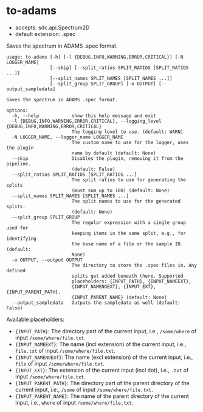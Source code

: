 # to-adams

* accepts: sdc.api.Spectrum2D
* default extension: .spec

Saves the spectrum in ADAMS .spec format.

```
usage: to-adams [-h] [-l {DEBUG,INFO,WARNING,ERROR,CRITICAL}] [-N LOGGER_NAME]
                [--skip] [--split_ratios SPLIT_RATIOS [SPLIT_RATIOS ...]]
                [--split_names SPLIT_NAMES [SPLIT_NAMES ...]]
                [--split_group SPLIT_GROUP] [-o OUTPUT] [--output_sampledata]

Saves the spectrum in ADAMS .spec format.

options:
  -h, --help            show this help message and exit
  -l {DEBUG,INFO,WARNING,ERROR,CRITICAL}, --logging_level {DEBUG,INFO,WARNING,ERROR,CRITICAL}
                        The logging level to use. (default: WARN)
  -N LOGGER_NAME, --logger_name LOGGER_NAME
                        The custom name to use for the logger, uses the plugin
                        name by default (default: None)
  --skip                Disables the plugin, removing it from the pipeline.
                        (default: False)
  --split_ratios SPLIT_RATIOS [SPLIT_RATIOS ...]
                        The split ratios to use for generating the splits
                        (must sum up to 100) (default: None)
  --split_names SPLIT_NAMES [SPLIT_NAMES ...]
                        The split names to use for the generated splits.
                        (default: None)
  --split_group SPLIT_GROUP
                        The regular expression with a single group used for
                        keeping items in the same split, e.g., for identifying
                        the base name of a file or the sample ID. (default:
                        None)
  -o OUTPUT, --output OUTPUT
                        The directory to store the .spec files in. Any defined
                        splits get added beneath there. Supported
                        placeholders: {INPUT_PATH}, {INPUT_NAMEEXT},
                        {INPUT_NAMENOEXT}, {INPUT_EXT}, {INPUT_PARENT_PATH},
                        {INPUT_PARENT_NAME} (default: None)
  --output_sampledata   Outputs the sampledata as well (default: False)
```

Available placeholders:

* `{INPUT_PATH}`: The directory part of the current input, i.e., `/some/where` of input `/some/where/file.txt`.
* `{INPUT_NAMEEXT}`: The name (incl extension) of the current input, i.e., `file.txt` of input `/some/where/file.txt`.
* `{INPUT_NAMENOEXT}`: The name (excl extension) of the current input, i.e., `file` of input `/some/where/file.txt`.
* `{INPUT_EXT}`: The extension of the current input (incl dot), i.e., `.txt` of input `/some/where/file.txt`.
* `{INPUT_PARENT_PATH}`: The directory part of the parent directory of the current input, i.e., `/some` of input `/some/where/file.txt`.
* `{INPUT_PARENT_NAME}`: The name of the parent directory of the current input, i.e., `where` of input `/some/where/file.txt`.

